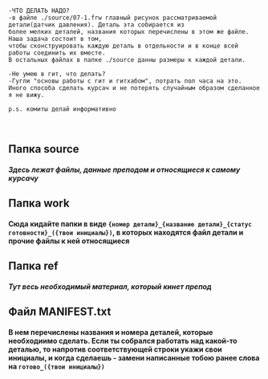     -ЧТО ДЕЛАТЬ НАДО?
    -в файле ./source/07-1.frw главный рисунок рассматриваемой детали(датчик давления). Деталь эта собирается из 
	более мелких деталей, названия которых перечислены в этом же файле. Наша задача состоит в том, 
	чтобы сконструировать каждую деталь в отдельности и в конце всей работы соединить их вместе.
	В остальных файлах в папке ./source данны размеры к каждой детали. 
	
	-Не умею в гит, что делать?
	-Гугли "основы работы с гит и гитхабом", потрать пол часа на это. Иного способа сделать курсач и не потерять случайным образом сделанное я не вижу.
	
	p.s. комиты делай информативно
	
<br>

## Папка source
##### Здесь лежат файлы, данные преподом и относящиеся к самому курсачу

## Папка work
#### Сюда кидайте папки в виде `{номер детали}_{название детали}_{статус готовности}_({твои инициалы})`, в которых находятся файл детали и прочие файлы к ней относящиеся


## Папка ref
##### Тут весь необходимый материал, который кинет препод

## Файл MANIFEST.txt 
#### В нем перечислены названия и номера деталей, которые необходиимо сделать. Если ты собрался работать над какой-то деталью, то напротив соответствующей строки укажи свои инициалы, и когда сделаешь - замени написанные тобою ранее слова на `готово_({твои инициалы})`

